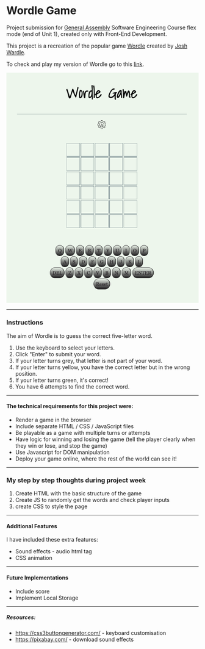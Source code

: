 # **Wordle Game**
Project submission for [General Assembly](https://generalassemb.ly) Software Engineering Course flex mode (end of Unit 1), created only with Front-End Development. 

This project is a recreation of the popular game [Wordle](https://www.nytimes.com/games/wordle/index.html) created by [Josh Wardle](https://en.wikipedia.org/wiki/Wordle). 

To check and play my version of Wordle go to this [link](https://renatakuroda.github.io/wordle-project/).

![Game Page](./images/gamepage.png "my wordle game page")


--- 

### **Instructions**

The aim of Wordle is to guess the correct five-letter word.
1. Use the keyboard to select your letters.
2. Click "Enter" to submit your word.
3. If your letter turns grey, that letter is not part of your word.
4. If your letter turns yellow, you have the correct letter but in the wrong position.
5. If your letter turns green, it's correct!
6. You have 6 attempts to find the correct word.

---
#### **The technical requirements for this project were:**

- Render a game in the browser
- Include separate HTML / CSS / JavaScript files
- Be playable as a game with multiple turns or attempts
- Have logic for winning and losing the game (tell the player clearly when they win or lose, and stop the game)
- Use Javascript for DOM manipulation
- Deploy your game online, where the rest of the world can see it!

---
### **My step by step thoughts during project week**
1. Create HTML with the basic structure of the game
2. Create JS to randomly get the words and check player inputs
3. create CSS to style the page


---
#### **Additional Features** 

I have included these extra features:
- Sound effects - audio html tag
- CSS animation

---

#### **Future Implementations**
- Include score
- Implement Local Storage
---
##### Resources:

* https://css3buttongenerator.com/ - keyboard customisation
* https://pixabay.com/ - download sound effects

